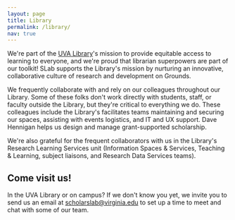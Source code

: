 ```yaml
---
layout: page
title: Library
permalink: /library/
nav: true
---
```


We're part of the <a href="https://www.library.virginia.edu/">UVA Library</a>'s mission to provide equitable access to learning to everyone, and we're proud that librarian superpowers are part of our toolkit! SLab supports the Library's mission by nurturing an innovative, collaborative culture of research and development on Grounds.

We frequently collaborate with and rely on our colleagues throughout our Library. Some of these folks don't work directly with students, staff, or faculty outside the Library, but they're critical to everything we do. These colleagues include the Library's facilitates teams maintaining and securing our spaces, assisting with events logistics, and IT and UX support. Dave Hennigan helps us design and manage grant-supported scholarship.

We're also grateful for the frequent collaborators with us in the Library's Research Learning Services unit (Information Spaces & Services, Teaching & Learning, subject liaisons, and Research Data Services teams).

<h2>Come visit us!</h2>
In the UVA Library or on campus? If we don't know you yet, we invite you to send us an email at <a href="mailto:scholarslab@virginia.edu">scholarslab@virginia.edu</a> to set up a time to meet and chat with some of our team. 
